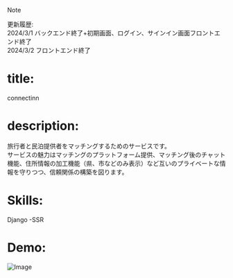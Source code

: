 >[!NOTE]
>更新履歴:  
>2024/3/1 バックエンド終了+初期画面、ログイン、サインイン画面フロントエンド終了  
>2024/3/2 フロントエンド終了  
# title:  
connectinn  
# description:  
旅行者と民泊提供者をマッチングするためのサービスです。  
サービスの魅力はマッチングのプラットフォーム提供、マッチング後のチャット機能、住所情報の加工機能（県、市などのみ表示）など互いのプライベートな情報を守りつつ、信頼関係の構築を図ります。  
# Skills:  
Django -SSR  
# Demo:  
![Image](https://github.com/user-attachments/assets/4310ae3c-4803-47b0-a968-50691ff06d73)
